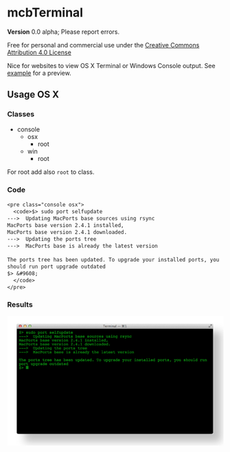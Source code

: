mcbTerminal
==============================================================================================

**Version** 0.0 alpha; Please report errors.

Free for personal and commercial use under the
[Creative Commons Attribution 4.0 License](https://creativecommons.org/licenses/by/4.0/)

Nice for websites to view OS X Terminal or Windows Console output. See [example](example.html) for a
preview.

Usage OS X
----------------------------------------------------------------------------------------------

### Classes

+ console
    + osx
        + root
    + win
        + root


For root add also `root` to class.

### Code
    <pre class="console osx">
      <code>$> sudo port selfupdate
    --->  Updating MacPorts base sources using rsync
    MacPorts base version 2.4.1 installed,
    MacPorts base version 2.4.1 downloaded.
    --->  Updating the ports tree
    --->  MacPorts base is already the latest version

    The ports tree has been updated. To upgrade your installed ports, you should run port upgrade outdated
    $> &#9608;
      </code>
    </pre>


### Results

![Preview](README.png)
